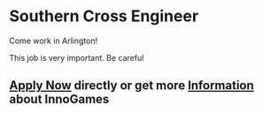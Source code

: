 <h1>Southern Cross Engineer</h1>
Come work in Arlington!

This job is very important.  Be careful


<h2><a href="https://jobs.eu.lever.co/leverdemo/a6dd79ce-d680-4caa-b632-6302daa86a56/apply">Apply Now</a> directly or get more <a href="https://jobs.eu.lever.co/leverdemo/a6dd79ce-d680-4caa-b632-6302daa86a56">Information</a> about InnoGames</h2>